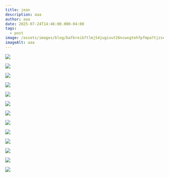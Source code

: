 ```yaml
---
title: jean
description: aaa
author: aaa
date: 2025-07-24T14:46:00.000-04:00
tags:
  - post
image: /assets/images/blog/bafkreib7tlmj54jugivut26ncwxgtehfpfmpa7tjzseteehqob4lggimwe.jpg
imageAlt: aaa
---
```

![](/assets/images/blog/541-5214741.jpg)



![](/assets/images/blog/adrift-final-webres.jpg)

![](/assets/images/blog/adriftii-painting48x36-webres.jpg)

![](/assets/images/blog/art-of-james-jean.jpeg)

![](/assets/images/blog/bts-jin-60x80-final-lores.jpg)

![](/assets/images/blog/ckekm89.jpg)

![](/assets/images/blog/etzw-dyxgaauvcz.jpg)

![](/assets/images/blog/eyjidw~1.jpg)

![](/assets/images/blog/fetch-painting-48x60-alternatecolor-medres.webp)

![](/assets/images/blog/g2y7p3llahr21.jpg)

![](/assets/images/blog/james-jean-guomang-2.webp)

![](/assets/images/blog/james-jean-rowing.jpg)

![](/assets/images/blog/udon2-webres.jpg)
